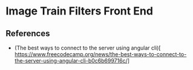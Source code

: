 # Image Train Filters Front End

## References

-   (The best ways to connect to the server using angular cli)[ https://www.freecodecamp.org/news/the-best-ways-to-connect-to-the-server-using-angular-cli-b0c6b699716c/]

